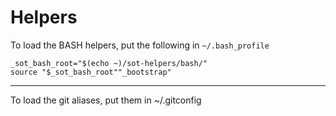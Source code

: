 # Helpers

To load the BASH helpers, put the following in `~/.bash_profile`

    _sot_bash_root="$(echo ~)/sot-helpers/bash/"
    source "$_sot_bash_root""_bootstrap"

--------

To load the git aliases, put them in ~/.gitconfig